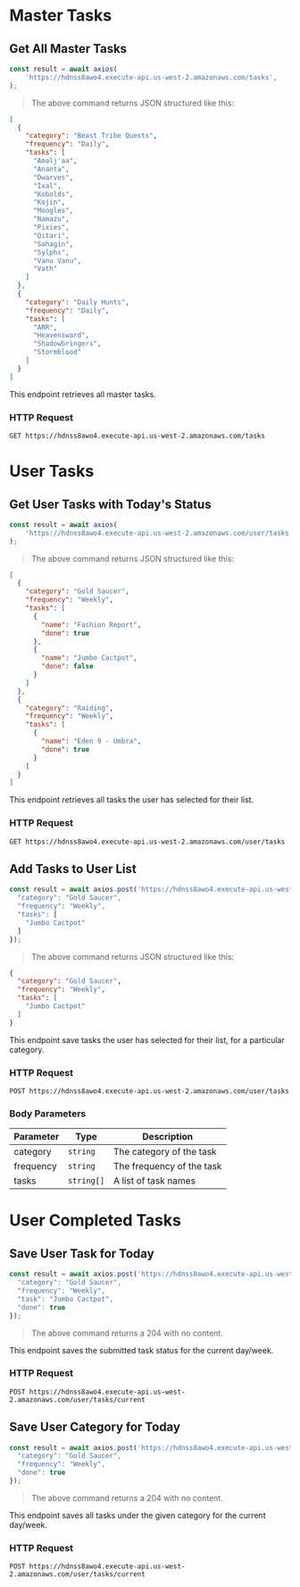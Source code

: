 # Master Tasks

## Get All Master Tasks

```javascript
const result = await axios(
    'https://hdnss8awo4.execute-api.us-west-2.amazonaws.com/tasks',
);
```

> The above command returns JSON structured like this:

```json
[
  {
    "category": "Beast Tribe Quests",
    "frequency": "Daily",
    "tasks": [
      "Amalj'aa",
      "Ananta",
      "Dwarves",
      "Ixal",
      "Kobolds",
      "Kojin",
      "Moogles",
      "Namazu",
      "Pixies",
      "Qitari",
      "Sahagin",
      "Sylphs",
      "Vanu Vanu",
      "Vath"
    ]
  },
  {
    "category": "Daily Hunts",
    "frequency": "Daily",
    "tasks": [
      "ARR",
      "Heavensward",
      "Shadowbringers",
      "Stormblood"
    ]
  }
]
```

This endpoint retrieves all master tasks.

### HTTP Request

`GET https://hdnss8awo4.execute-api.us-west-2.amazonaws.com/tasks`

# User Tasks

## Get User Tasks with Today's Status

```javascript
const result = await axios(
    'https://hdnss8awo4.execute-api.us-west-2.amazonaws.com/user/tasks',
);
```

> The above command returns JSON structured like this:

```json
[
  {
    "category": "Gold Saucer",
    "frequency": "Weekly",
    "tasks": [
      {
        "name": "Fashion Report",
        "done": true
      },
      {
        "name": "Jumbo Cactpot",
        "done": false
      }
    ]
  },
  {
    "category": "Raiding",
    "frequency": "Weekly",
    "tasks": [
      {
        "name": "Eden 9 - Umbra",
        "done": true
      }
    ]
  }
]
```

This endpoint retrieves all tasks the user has selected for their list.

### HTTP Request

`GET https://hdnss8awo4.execute-api.us-west-2.amazonaws.com/user/tasks`

## Add Tasks to User List

```javascript
const result = await axios.post('https://hdnss8awo4.execute-api.us-west-2.amazonaws.com/user/tasks', {
  "category": "Gold Saucer",
  "frequency": "Weekly",
  "tasks": [
    "Jumbo Cactpot"
  ]
});
```

> The above command returns JSON structured like this:

```json
{
  "category": "Gold Saucer",
  "frequency": "Weekly",
  "tasks": [
    "Jumbo Cactpot"
  ]
}
```

This endpoint save tasks the user has selected for their list, for a particular category.

### HTTP Request

`POST https://hdnss8awo4.execute-api.us-west-2.amazonaws.com/user/tasks`

### Body Parameters

Parameter | Type | Description
--------- | ----------- | -----------
category | `string` | The category of the task
frequency | `string` | The frequency of the task
tasks | `string[]` | A list of task names

# User Completed Tasks

## Save User Task for Today

```javascript
const result = await axios.post('https://hdnss8awo4.execute-api.us-west-2.amazonaws.com/user/tasks/current', {
  "category": "Gold Saucer",
  "frequency": "Weekly",
  "task": "Jumbo Cactpot",
  "done": true
});
```

> The above command returns a 204 with no content.


This endpoint saves the submitted task status for the current day/week.

### HTTP Request

`POST https://hdnss8awo4.execute-api.us-west-2.amazonaws.com/user/tasks/current`

## Save User Category for Today

```javascript
const result = await axios.post('https://hdnss8awo4.execute-api.us-west-2.amazonaws.com/user/tasks/current', {
  "category": "Gold Saucer",
  "frequency": "Weekly",
  "done": true
});
```

> The above command returns a 204 with no content.


This endpoint saves all tasks under the given category for the current day/week.

### HTTP Request

`POST https://hdnss8awo4.execute-api.us-west-2.amazonaws.com/user/tasks/current`
